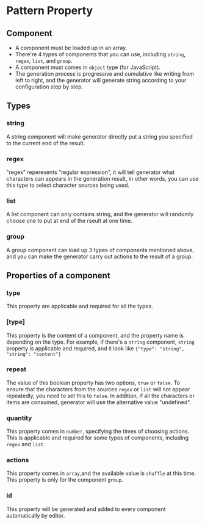 # Pattern Property
## Component
* A component must be loaded up in an array.
* There're 4 types of components that you can use, including `string`, `regex`, `list`, and `group`.
* A component must comes in `object` type (for JavaScript).
* The generation process is progressive and cumulative like writing from left to right, and the generator will generate string according to your configuration step by step.
## Types
### string
A string component will make generator directly put a string you specified to the current end of the result.

### regex
"regex" reperesents "regular expression", it will tell generator what characters can appears in the generation result, in other words, you can use this type to select character sources being used.

### list
A list component can only contains string, and the generator will randomly choose one to put at end of the rseult at one time.

### group
A group component can load up 3 types of components mentioned above, and you can make the generator carry out actions to the result of a group.

## Properties of a component
### type
This property are applicable and required for all the types.

### [type]
This property is the content of a component, and the property name is depending on the type. For example, if there's a `string` component, `string` property is applicable and required, and it look like `{"type": "string", "string": "content"}`

### repeat
The value of this boolean property has two options, `true` or `false`. To ensure that the characters from the sources `regex` or `list` will not appear repeatedly, you need to set this to `false`. In addition, if all the characters or items are consumed, generator will use the alternative value "undefined".

### quantity
This property comes in `number`, specifying the times of choosing actions. This is applicable and required for some types of components, including `regex` and `list`.

### actions
This property comes in `array`,and the available value is `shuffle` at this time. This property is only for the component `group`.

### id
This property will be generated and added to every component automatically by editor.